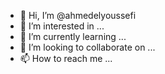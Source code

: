 - 👋 Hi, I’m @ahmedelyoussefi
- 👀 I’m interested in ...
- 🌱 I’m currently learning ...
- 💞️ I’m looking to collaborate on ...
- 📫 How to reach me ...

<!---
ahmedelyoussefi/ahmedelyoussefi is a ✨ special ✨ repository because its `README.md` (this file) appears on your GitHub profile.
You can click the Preview link to take a look at your changes.
--->
